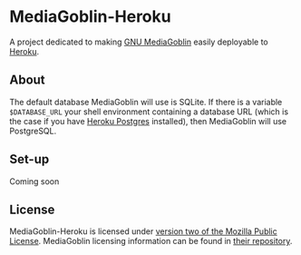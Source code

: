 # MediaGoblin-Heroku

A project dedicated to making [GNU MediaGoblin](http://mediagoblin.org) easily deployable to [Heroku](http://heroku.com).

## About

The default database MediaGoblin will use is SQLite. If there is a variable `$DATABASE_URL` your shell environment containing a database URL (which is the case if you have [Heroku Postgres](https://postgres.heroku.com/) installed), then MediaGoblin will use PostgreSQL.

## Set-up

Coming soon

## License

MediaGoblin-Heroku is licensed under [version two of the Mozilla Public License](LICENSE.md). MediaGoblin licensing information can be found in [their repository](https://gitorious.org/mediagoblin/mediagoblin/source/HEAD:COPYING).
